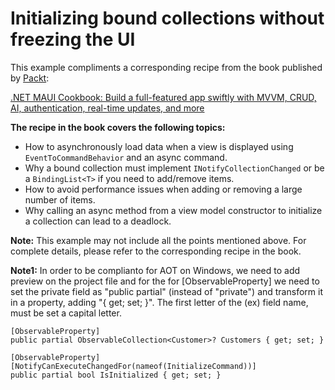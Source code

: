 # Initializing bound collections without freezing the UI
This example compliments a corresponding recipe from the book published by [Packt](https://www.packtpub.com/en-us?utm_source=github):

[.NET MAUI Cookbook: Build a full-featured app swiftly with MVVM, CRUD, AI, authentication, real-time updates, and more](https://www.amazon.com/NET-MAUI-Cookbook-full-featured-authentication-ebook/dp/B0DHV34WQ5)

**The recipe in the book covers the following topics:**
* How to asynchronously load data when a view is displayed using `EventToCommandBehavior` and an async command.
* Why a bound collection must implement `INotifyCollectionChanged` or be a `BindingList<T>` if you need to add/remove items.
* How to avoid performance issues when adding or removing a large number of items.
* Why calling an async method from a view model constructor to initialize a collection can lead to a deadlock.

**Note:** This example may not include all the points mentioned above. For complete details, please refer to the corresponding recipe in the book.

**Note1:** In order to be complianto for AOT on Windows, we need to add <LangVersion>preview</LangVersion> on the project file and for the for 
[ObservableProperty] we need to set the private field as "public partial" (instead of "private") and transform it in a property, adding "{ get; set; }".
The first letter of the (ex) field name, must be set a capital letter.

    [ObservableProperty]
    public partial ObservableCollection<Customer>? Customers { get; set; }

    [ObservableProperty]
    [NotifyCanExecuteChangedFor(nameof(InitializeCommand))]
    public partial bool IsInitialized { get; set; }
